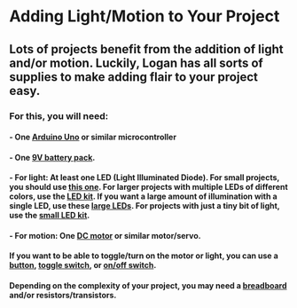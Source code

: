 # Adding Light/Motion to Your Project

## Lots of projects benefit from the addition of light and/or motion. Luckily, Logan has all sorts of supplies to make adding flair to your project easy.

### For this, you will need:

#### - One [Arduino Uno](tech-catalog.vercel/app/theme3/items/b3253g6cvup2) or similar microcontroller

#### - One [9V battery pack](https://tech-catalog.vercel.app/theme3/items/5unbkx5e8m9o).

#### - For light: At least one LED (Light Illuminated Diode). For small projects, you should use [this one](https://tech-catalog.vercel.app/theme3/items/tag202hxtmcc). For larger projects with multiple LEDs of different colors, use the [LED kit](https://tech-catalog.vercel.app/theme3/items/7duvp4ccv4p4). If you want a large amount of illumination with a single LED, use these [large LEDs](https://tech-catalog.vercel.app/theme3/items/clkraigmayoe). For projects with just a tiny bit of light, use the [small LED kit](https://tech-catalog.vercel.app/theme3/items/kwm9nwjn4xb0).

#### - For motion: One [DC motor](https://tech-catalog.vercel.app/theme3/items/tzfrlb3cao8k) or similar motor/servo.

#### If you want to be able to toggle/turn on the motor or light, you can use a [button](https://tech-catalog.vercel.app/theme3/items/qzec7etwowqb), [toggle switch](https://tech-catalog.vercel.app/theme3/items/wheff8wngrr6), or [on/off switch](https://tech-catalog.vercel.app/theme3/items/v1meqjsz7m06).

#### Depending on the complexity of your project, you may need a [breadboard](https://tech-catalog.vercel.app/theme3/items/rmxg4fsgw0mc) and/or resistors/transistors.
